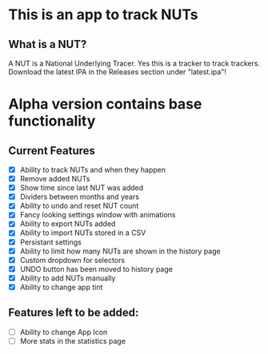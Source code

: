 #  This is an app to track NUTs

## What is a NUT?
A NUT is a National Underlying Tracer.
Yes this is a tracker to track trackers.
Download the latest IPA in the Releases section under "latest.ipa"!

# Alpha version contains base functionality

## Current Features
- [x] Ability to track NUTs and when they happen
- [x] Remove added NUTs
- [x] Show time since last NUT was added
- [x] Dividers between months and years
- [x] Ability to undo and reset NUT count
- [x] Fancy looking settings window with animations
- [x] Ability to export NUTs added
- [x] Ability to import NUTs stored in a CSV
- [x] Persistant settings
- [x] Ability to limit how many NUTs are shown in the history page
- [x] Custom dropdown for selectors
- [x] UNDO button has been moved to history page
- [x] Ability to add NUTs manually
- [x] Ability to change app tint

## Features left to be added:
- [ ] Ability to change App Icon
- [ ] More stats in the statistics page

